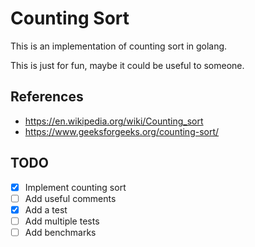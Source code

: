 # Counting Sort

This is an implementation of counting sort in golang.

This is just for fun, maybe it could be useful to someone.

## References

- https://en.wikipedia.org/wiki/Counting_sort
- https://www.geeksforgeeks.org/counting-sort/

## TODO

- [X] Implement counting sort
- [ ] Add useful comments
- [X] Add a test
- [ ] Add multiple tests
- [ ] Add benchmarks
